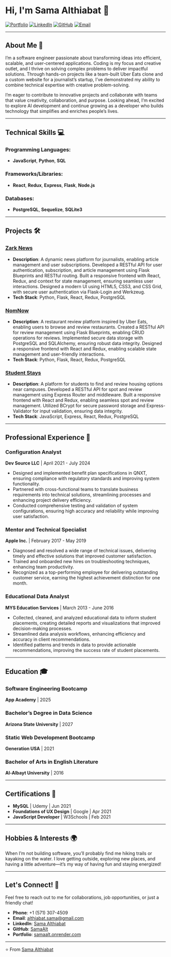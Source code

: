 # Hi, I'm Sama Althiabat 👋

[![Portfolio](https://img.shields.io/badge/Portfolio-samaalt.onrender.com-blue)](https://samaalt.onrender.com)
[![LinkedIn](https://img.shields.io/badge/LinkedIn-Sama%20Althiabat-blue)](https://www.linkedin.com/in/samaalt/)
[![GitHub](https://img.shields.io/badge/GitHub-SamaAlt-green)](https://github.com/SamaAlt)
[![Email](https://img.shields.io/badge/Email-sama.althiabat%40gmail.com-red)](mailto:althiabat.sama@gmail.com)

---

## About Me 🚀

I’m a software engineer passionate about transforming ideas into efficient, scalable, and user-centered applications. Coding is my focus and creative outlet, and I thrive on solving complex problems to deliver impactful solutions. Through hands-on projects like a team-built Uber Eats clone and a custom website for a journalist’s startup, I’ve demonstrated my ability to combine technical expertise with creative problem-solving. 

I’m eager to contribute to innovative projects and collaborate with teams that value creativity, collaboration, and purpose. Looking ahead, I’m excited to explore AI development and continue growing as a developer who builds technology that simplifies and enriches people’s lives.

---

## Technical Skills 💻

### Programming Languages:
- **JavaScript**, **Python**, **SQL**

### Frameworks/Libraries:
- **React**, **Redux**, **Express**, **Flask**, **Node.js**

### Databases:
- **PostgreSQL**, **Sequelize**, **SQLite3**
---

## Projects 🛠️

### [Zark News](https://zarknews.onrender.com/)
- **Description**: A dynamic news platform for journalists, enabling article management and user subscriptions. Developed a RESTful API for user authentication, subscription, and article management using Flask Blueprints and RESTful routing. Built a responsive frontend with React, Redux, and context for state management, ensuring seamless user interactions. Designed a modern UI using HTML5, CSS3, and CSS Grid, with secure user authentication via Flask-Login and Werkzeug.
- **Tech Stack**: Python, Flask, React, Redux, PostgreSQL

### [NomNow](https://nomnow-75lb.onrender.com/)
- **Description**: A restaurant review platform inspired by Uber Eats, enabling users to browse and review restaurants. Created a RESTful API for review management using Flask Blueprints, enabling CRUD operations for reviews. Implemented secure data storage with PostgreSQL and SQLAlchemy, ensuring robust data integrity. Designed a responsive frontend with React and Redux, enabling scalable state management and user-friendly interactions.
- **Tech Stack**: Python, Flask, React, Redux, PostgreSQL

### [Student Stays](https://student-stays.onrender.com)
- **Description**: A platform for students to find and review housing options near campuses. Developed a RESTful API for spot and review management using Express Router and middleware. Built a responsive frontend with React and Redux, enabling seamless spot and review management. Utilized BCrypt for secure password storage and Express-Validator for input validation, ensuring data integrity.
- **Tech Stack**: JavaScript, Express, React, Redux, PostgreSQL

---

## Professional Experience 💼

### **Configuration Analyst**
**Dev Source LLC** | April 2021 - July 2024  
- Designed and implemented benefit plan specifications in QNXT, ensuring compliance with regulatory standards and improving system functionality.
- Partnered with cross-functional teams to translate business requirements into technical solutions, streamlining processes and enhancing project delivery efficiency.
- Conducted comprehensive testing and validation of system configurations, ensuring high accuracy and reliability while improving user satisfaction.

### **Mentor and Technical Specialist**
**Apple Inc.** | February 2017 - May 2019  
- Diagnosed and resolved a wide range of technical issues, delivering timely and effective solutions that improved customer satisfaction.
- Trained and onboarded new hires on troubleshooting techniques, enhancing team productivity.
- Recognized as a top-performing employee for delivering outstanding customer service, earning the highest achievement distinction for one month.

### **Educational Data Analyst**
**MYS Education Services** | March 2013 - June 2016  
- Collected, cleaned, and analyzed educational data to inform student placements, creating detailed reports and visualizations that improved decision-making processes.
- Streamlined data analysis workflows, enhancing efficiency and accuracy in client recommendations.
- Identified patterns and trends in data to provide actionable recommendations, improving the success rate of student placements.

---

## Education 🎓

### **Software Engineering Bootcamp**
**App Academy** | 2025  

### **Bachelor’s Degree in Data Science**
**Arizona State University** | 2027  

### **Static Web Development Bootcamp**
**Generation USA** | 2021  

### **Bachelor of Arts in English Literature**
**Al-Albayt University** | 2016  

---

## Certifications 📜

- **MySQL** | Udemy | Jun 2021  
- **Foundations of UX Design** | Google | Apr 2021  
- **JavaScript Developer** | W3Schools | Feb 2021  

---

## Hobbies & Interests 🌍

When I’m not building software, you’ll probably find me hiking trails or kayaking on the water. I love getting outside, exploring new places, and having a little adventure—it’s my way of having fun and staying energized!

---

## Let's Connect! 🤝

Feel free to reach out to me for collaborations, job opportunities, or just a friendly chat!

- **Phone**: +1 (571) 307-4509  
- **Email**: althiabat.sama@gmail.com  
- **LinkedIn**: [Sama Althiabat](https://www.linkedin.com/in/samaalt/)  
- **GitHub**: [SamaAlt](https://github.com/SamaAlt)  
- **Portfolio**: [samaalt.onrender.com](https://samaalt.onrender.com)  

---

⭐️ From [Sama Althiabat](https://github.com/SamaAlt)

